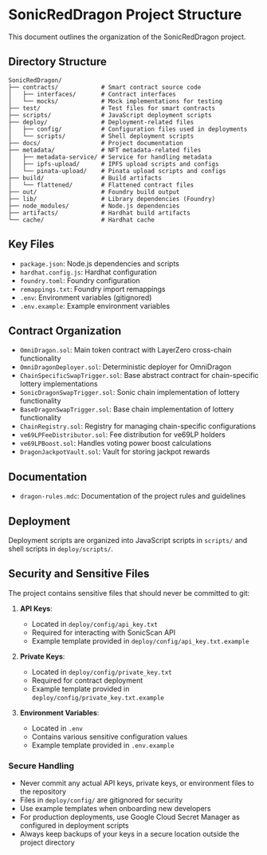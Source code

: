 # SonicRedDragon Project Structure

This document outlines the organization of the SonicRedDragon project.

## Directory Structure

```
SonicRedDragon/
├── contracts/            # Smart contract source code
│   ├── interfaces/       # Contract interfaces
│   └── mocks/            # Mock implementations for testing
├── test/                 # Test files for smart contracts
├── scripts/              # JavaScript deployment scripts
├── deploy/               # Deployment-related files
│   ├── config/           # Configuration files used in deployments
│   └── scripts/          # Shell deployment scripts
├── docs/                 # Project documentation
├── metadata/             # NFT metadata-related files
│   ├── metadata-service/ # Service for handling metadata
│   ├── ipfs-upload/      # IPFS upload scripts and configs
│   └── pinata-upload/    # Pinata upload scripts and configs
├── build/                # Build artifacts
│   └── flattened/        # Flattened contract files
├── out/                  # Foundry build output
├── lib/                  # Library dependencies (Foundry)
├── node_modules/         # Node.js dependencies
├── artifacts/            # Hardhat build artifacts
└── cache/                # Hardhat cache
```

## Key Files

- `package.json`: Node.js dependencies and scripts
- `hardhat.config.js`: Hardhat configuration
- `foundry.toml`: Foundry configuration
- `remappings.txt`: Foundry import remappings
- `.env`: Environment variables (gitignored)
- `.env.example`: Example environment variables

## Contract Organization

- `OmniDragon.sol`: Main token contract with LayerZero cross-chain functionality
- `OmniDragonDeployer.sol`: Deterministic deployer for OmniDragon
- `ChainSpecificSwapTrigger.sol`: Base abstract contract for chain-specific lottery implementations
- `SonicDragonSwapTrigger.sol`: Sonic chain implementation of lottery functionality
- `BaseDragonSwapTrigger.sol`: Base chain implementation of lottery functionality
- `ChainRegistry.sol`: Registry for managing chain-specific configurations
- `ve69LPFeeDistributor.sol`: Fee distribution for ve69LP holders
- `ve69LPBoost.sol`: Handles voting power boost calculations
- `DragonJackpotVault.sol`: Vault for storing jackpot rewards

## Documentation

- `dragon-rules.mdc`: Documentation of the project rules and guidelines

## Deployment

Deployment scripts are organized into JavaScript scripts in `scripts/` and shell scripts in `deploy/scripts/`.

## Security and Sensitive Files

The project contains sensitive files that should never be committed to git:

1. **API Keys**: 
   - Located in `deploy/config/api_key.txt` 
   - Required for interacting with SonicScan API
   - Example template provided in `deploy/config/api_key.txt.example`

2. **Private Keys**:
   - Located in `deploy/config/private_key.txt`
   - Required for contract deployment
   - Example template provided in `deploy/config/private_key.txt.example`
   
3. **Environment Variables**:
   - Located in `.env`
   - Contains various sensitive configuration values
   - Example template provided in `.env.example`

### Secure Handling

- Never commit any actual API keys, private keys, or environment files to the repository
- Files in `deploy/config/` are gitignored for security
- Use example templates when onboarding new developers
- For production deployments, use Google Cloud Secret Manager as configured in deployment scripts
- Always keep backups of your keys in a secure location outside the project directory 